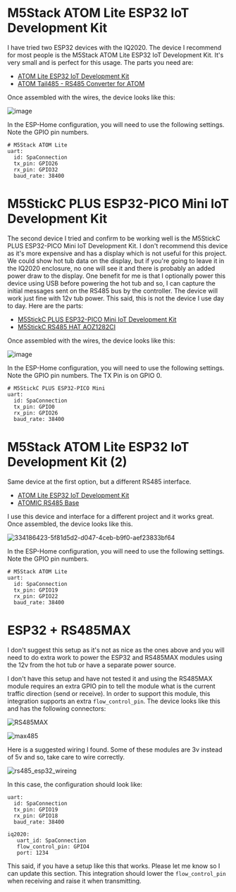 # M5Stack ATOM Lite ESP32 IoT Development Kit

I have tried two ESP32 devices with the IQ2020. The device I recommend for most people is the M5Stack ATOM Lite ESP32 IoT Development Kit. It's very small and is perfect for this usage. The parts you need are:

- [ATOM Lite ESP32 IoT Development Kit](https://shop.m5stack.com/products/atom-lite-esp32-development-kit)
- [ATOM Tail485 - RS485 Converter for ATOM](https://shop.m5stack.com/products/atom-tail485)

Once assembled with the wires, the device looks like this:

![image](https://github.com/Ylianst/ESP-IQ2020/assets/1319013/07834e9c-5ef3-4304-add4-3f378a2ccf0a)

In the ESP-Home configuration, you will need to use the following settings. Note the GPIO pin numbers.

```
# M5Stack ATOM Lite
uart:
  id: SpaConnection
  tx_pin: GPIO26
  rx_pin: GPIO32
  baud_rate: 38400
```

# M5StickC PLUS ESP32-PICO Mini IoT Development Kit

The second device I tried and confirm to be working well is the M5StickC PLUS ESP32-PICO Mini IoT Development Kit. I don't recommend this device as it's more expensive and has a display which is not useful for this project. We could show hot tub data on the display, but if you're going to leave it in the IQ2020 enclosure, no one will see it and there is probably an added power draw to the display. One benefit for me is that I optionally power this device using USB before powering the hot tub and so, I can capture the initial messages sent on the RS485 bus by the controller. The device will work just fine with 12v tub power. This said, this is not the device I use day to day. Here are the parts:

- [M5StickC PLUS ESP32-PICO Mini IoT Development Kit](https://shop.m5stack.com/products/m5stickc-plus-esp32-pico-mini-iot-development-kit)
- [M5StickC RS485 HAT AOZ1282CI](https://shop.m5stack.com/products/m5stickc-rs485-hat-aoz1282ci)

Once assembled with the wires, the device looks like this:

![image](https://github.com/Ylianst/ESP-IQ2020/assets/1319013/f02fd62a-e8ac-497d-a5d7-e9208d35bb3d)

In the ESP-Home configuration, you will need to use the following settings. Note the GPIO pin numbers. The TX Pin is on GPIO 0.

```
# M5StickC PLUS ESP32-PICO Mini
uart:
  id: SpaConnection
  tx_pin: GPIO0
  rx_pin: GPIO26
  baud_rate: 38400
```

# M5Stack ATOM Lite ESP32 IoT Development Kit (2)

Same device at the first option, but a different RS485 interface.

- [ATOM Lite ESP32 IoT Development Kit](https://shop.m5stack.com/products/atom-lite-esp32-development-kit)
- [ATOMIC RS485 Base](https://shop.m5stack.com/products/atomic-rs485-base)

I use this device and interface for a different project and it works great. Once assembled, the device looks like this.

![334186423-5f81d5d2-d047-4ceb-b9f0-aef23833bf64](https://github.com/Ylianst/ESP-IQ2020/assets/1319013/5cef14f5-2575-4ac1-9393-596dd468fda1)

In the ESP-Home configuration, you will need to use the following settings. Note the GPIO pin numbers.

```
# M5Stack ATOM Lite
uart:
  id: SpaConnection
  tx_pin: GPIO19
  rx_pin: GPIO22
  baud_rate: 38400
```

# ESP32 + RS485MAX

I don't suggest this setup as it's not as nice as the ones above and you will need to do extra work to power the ESP32 and RS485MAX modules using the 12v from the hot tub or have a separate power source.

I don't have this setup and have not tested it and using the RS485MAX module requires an extra GPIO pin to tell the module what is the current traffic direction (send or receive). In order to support this module, this integration supports an extra `flow_control_pin`. The device looks like this and has the following connectors:

![RS485MAX](https://github.com/Ylianst/ESP-IQ2020/assets/1319013/f27715c6-e463-4dc1-b3ed-ff575076ff0c)

![max485](https://github.com/Ylianst/ESP-IQ2020/assets/1319013/20253758-e7fa-41a9-ab1b-d55aff3e9bba)

Here is a suggested wiring I found. Some of these modules are 3v instead of 5v and so, take care to wire correctly.

![rs485_esp32_wireing](https://github.com/Ylianst/ESP-IQ2020/assets/1319013/8822b497-0453-4daf-bf64-abf90327809f)

In this case, the configuration should look like:

```
uart:
  id: SpaConnection
  tx_pin: GPIO19
  rx_pin: GPIO18
  baud_rate: 38400

iq2020:
   uart_id: SpaConnection
   flow_control_pin: GPIO4
   port: 1234
```

This said, if you have a setup like this that works. Please let me know so I can update this section. This integration should lower the `flow_control_pin` when receiving and raise it when transmitting.
